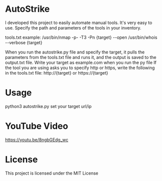 # AutoStrike

I developed this project to easily automate manual tools.
It's very easy to use. Specify the path and parameters of the tools in your inventory.

tools.txt example:
/usr/bin/nmap -p- -T3 -Pn {target} --open
/usr/bin/whois --verbose {target}

When you run the autostrike.py file and specify the target, it pulls the parameters from the tools.txt file and runs it, and the output is saved to the output.txt file.
Write your target as example.com when you run the py file
If the tool you are using asks you to specify http or https, write the following in the tools.txt file: http://{target} or https://{target}

# Usage

python3 autostrike.py
set your target url/ip

# YouTube Video

https://youtu.be/8ngbGEdg_wc

# License

This project is licensed under the MIT License
